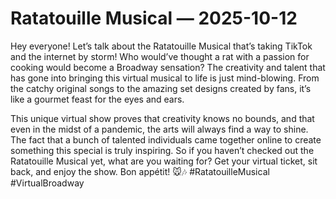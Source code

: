 # Ratatouille Musical — 2025-10-12

Hey everyone! Let’s talk about the Ratatouille Musical that’s taking TikTok and the internet by storm! Who would’ve thought a rat with a passion for cooking would become a Broadway sensation? The creativity and talent that has gone into bringing this virtual musical to life is just mind-blowing. From the catchy original songs to the amazing set designs created by fans, it’s like a gourmet feast for the eyes and ears.

This unique virtual show proves that creativity knows no bounds, and that even in the midst of a pandemic, the arts will always find a way to shine. The fact that a bunch of talented individuals came together online to create something this special is truly inspiring. So if you haven’t checked out the Ratatouille Musical yet, what are you waiting for? Get your virtual ticket, sit back, and enjoy the show. Bon appétit! 🐭🎶 #RatatouilleMusical #VirtualBroadway